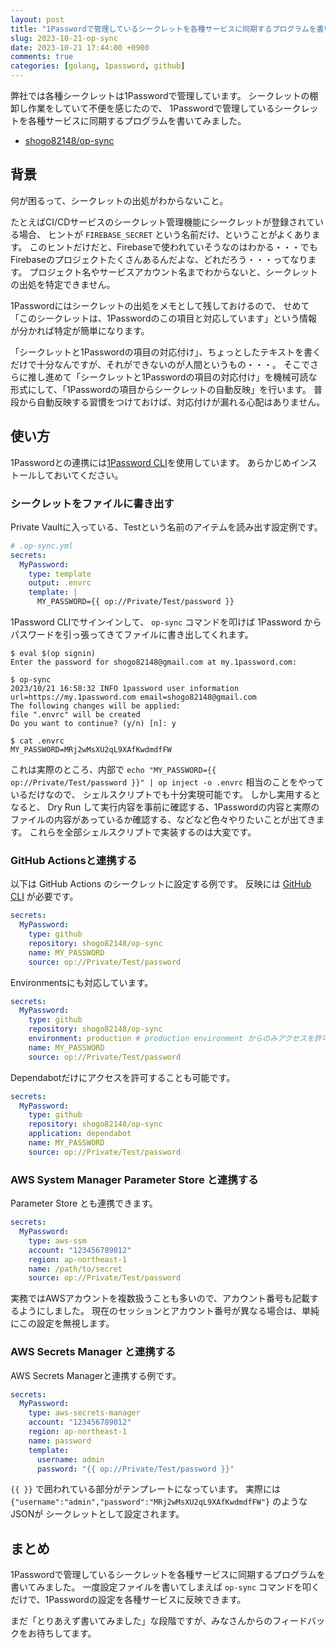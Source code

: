 ```yaml
---
layout: post
title: "1Passwordで管理しているシークレットを各種サービスに同期するプログラムを書いた"
slug: 2023-10-21-op-sync
date: 2023-10-21 17:44:00 +0900
comments: true
categories: [golang, 1password, github]
---
```


弊社では各種シークレットは1Passwordで管理しています。
シークレットの棚卸し作業をしていて不便を感じたので、
1Passwordで管理しているシークレットを各種サービスに同期するプログラムを書いてみました。

- [shogo82148/op-sync](https://github.com/shogo82148/op-sync)

## 背景

何が困るって、シークレットの出処がわからないこと。

たとえばCI/CDサービスのシークレット管理機能にシークレットが登録されている場合、
ヒントが `FIREBASE_SECRET` という名前だけ、ということがよくあります。
このヒントだけだと、Firebaseで使われていそうなのはわかる・・・でもFirebaseのプロジェクトたくさんあるんだよな、どれだろう・・・ってなります。
プロジェクト名やサービスアカウント名までわからないと、シークレットの出処を特定できません。

1Passwordにはシークレットの出処をメモとして残しておけるので、
せめて「このシークレットは、1Passwordのこの項目と対応しています」という情報が分かれば特定が簡単になります。

「シークレットと1Passwordの項目の対応付け」、ちょっとしたテキストを書くだけで十分なんですが、それができないのが人間というもの・・・。
そこでさらに推し進めて「シークレットと1Passwordの項目の対応付け」を機械可読な形式にして、「1Passwordの項目からシークレットの自動反映」を行います。
普段から自動反映する習慣をつけておけば、対応付けが漏れる心配はありません。

## 使い方

1Passwordとの連携には[1Password CLI](https://developer.1password.com/docs/cli)を使用しています。
あらかじめインストールしておいてください。

### シークレットをファイルに書き出す

Private Vaultに入っている、Testという名前のアイテムを読み出す設定例です。

```yaml
# .op-sync.yml
secrets:
  MyPassword:
    type: template
    output: .envrc
    template: |
      MY_PASSWORD={{ op://Private/Test/password }}
```

1Password CLIでサインインして、 `op-sync` コマンドを叩けば 1Password からパスワードを引っ張ってきてファイルに書き出してくれます。

```
$ eval $(op signin)
Enter the password for shogo82148@gmail.com at my.1password.com:

$ op-sync
2023/10/21 16:58:32 INFO 1password user information url=https://my.1password.com email=shogo82148@gmail.com
The following changes will be applied:
file ".envrc" will be created
Do you want to continue? (y/n) [n]: y

$ cat .envrc
MY_PASSWORD=MRj2wMsXU2qL9XAfKwdmdfFW
```

これは実際のところ、内部で `echo "MY_PASSWORD={{ op://Private/Test/password }}" | op inject -o .envrc` 相当のことをやっているだけなので、
シェルスクリプトでも十分実現可能です。
しかし実用するとなると、 Dry Run して実行内容を事前に確認する、1Passwordの内容と実際のファイルの内容があっているか確認する、などなど色々やりたいことが出てきます。
これらを全部シェルスクリプトで実装するのは大変です。

### GitHub Actionsと連携する

以下は GitHub Actions のシークレットに設定する例です。
反映には [GitHub CLI](https://cli.github.com/) が必要です。

```yaml
secrets:
  MyPassword:
    type: github
    repository: shogo82148/op-sync
    name: MY_PASSWORD
    source: op://Private/Test/password
```

Environmentsにも対応しています。

```yaml
secrets:
  MyPassword:
    type: github
    repository: shogo82148/op-sync
    environment: production # production environment からのみアクセスを許可する
    name: MY_PASSWORD
    source: op://Private/Test/password
```

Dependabotだけにアクセスを許可することも可能です。

```yaml
secrets:
  MyPassword:
    type: github
    repository: shogo82148/op-sync
    application: dependabot
    name: MY_PASSWORD
    source: op://Private/Test/password
```

### AWS System Manager Parameter Store と連携する

Parameter Store とも連携できます。

```yaml
secrets:
  MyPassword:
    type: aws-ssm
    account: "123456789012"
    region: ap-northeast-1
    name: /path/to/secret
    source: op://Private/Test/password
```

実務ではAWSアカウントを複数扱うことも多いので、アカウント番号も記載するようにしました。
現在のセッションとアカウント番号が異なる場合は、単純にこの設定を無視します。

### AWS Secrets Manager と連携する

AWS Secrets Managerと連携する例です。

```yaml
secrets:
  MyPassword:
    type: aws-secrets-manager
    account: "123456789012"
    region: ap-northeast-1
    name: password
    template:
      username: admin
      password: "{{ op://Private/Test/password }}"
```

`{{ }}` で囲われている部分がテンプレートになっています。
実際には `{"username":"admin","password":"MRj2wMsXU2qL9XAfKwdmdfFW"}` のようなJSONが
シークレットとして設定されます。

## まとめ

1Passwordで管理しているシークレットを各種サービスに同期するプログラムを書いてみました。
一度設定ファイルを書いてしまえば `op-sync` コマンドを叩くだけで、1Passwordの設定を各種サービスに反映できます。

まだ「とりあえず書いてみました」な段階ですが、みなさんからのフィードバックをお待ちしてます。
